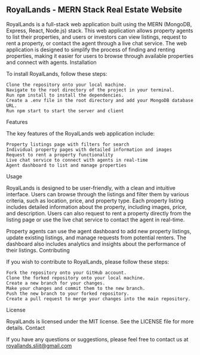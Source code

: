 ## RoyalLands - MERN Stack Real Estate Website

RoyalLands is a full-stack web application built using the MERN (MongoDB, Express, React, Node.js) stack. This web application allows property agents to list their properties, and users or investors can view listings, request to rent a property, or contact the agent through a live chat service. The web application is designed to simplify the process of finding and renting properties, making it easier for users to browse through available properties and connect with agents.
Installation

To install RoyalLands, follow these steps:

    Clone the repository onto your local machine.
    Navigate to the root directory of the project in your terminal.
    Run npm install to install the dependencies.
    Create a .env file in the root directory and add your MongoDB database URL.
    Run npm start to start the server and client

Features

The key features of the RoyalLands web application include:

    Property listings page with filters for search
    Individual property pages with detailed information and images
    Request to rent a property functionality
    Live chat service to connect with agents in real-time
    Agent dashboard to list and manage properties

Usage

RoyalLands is designed to be user-friendly, with a clean and intuitive interface. Users can browse through the listings and filter them by various criteria, such as location, price, and property type. Each property listing includes detailed information about the property, including images, price, and description. Users can also request to rent a property directly from the listing page or use the live chat service to contact the agent in real-time.

Property agents can use the agent dashboard to add new property listings, update existing listings, and manage requests from potential renters. The dashboard also includes analytics and insights about the performance of their listings.
Contributing

If you wish to contribute to RoyalLands, please follow these steps:

    Fork the repository onto your GitHub account.
    Clone the forked repository onto your local machine.
    Create a new branch for your changes.
    Make your changes and commit them to the new branch.
    Push the new branch to your forked repository.
    Create a pull request to merge your changes into the main repository.

License

RoyalLands is licensed under the MIT license. See the LICENSE file for more details.
Contact

If you have any questions or suggestions, please feel free to contact us at 
royallands.sliit@gmail.com